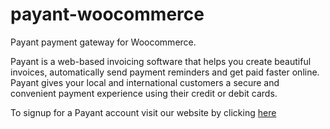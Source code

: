 # payant-woocommerce
Payant payment gateway for Woocommerce.

Payant is a web-based invoicing software that helps you create beautiful invoices, automatically send payment reminders and get paid faster online. Payant gives your local and international customers a secure and convenient payment experience using their credit or debit cards.

To signup for a Payant account visit our website by clicking [here](https://payant.ng)
